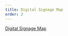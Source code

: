 ```yaml
---
title: Digital Signage Map
order: 2
---
```


[Digital Signage Map](https://cityofaustin-my.sharepoint.com/:b:/g/personal/emily_talley_austintexas_gov/EcMJsosMVZpIv41iXrHrddUBsQAPB8AwcCZ8c2f9AeoHTQ?e=Xujvsd)
